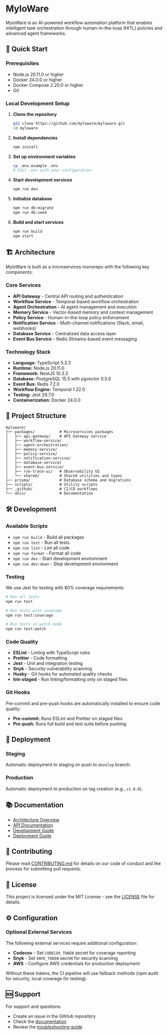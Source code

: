 # MyloWare

MyloWare is an AI-powered workflow automation platform that enables intelligent task orchestration through human-in-the-loop (HITL) policies and advanced agent frameworks.

## 🚀 Quick Start

### Prerequisites

- Node.js 20.11.0 or higher
- Docker 24.0.0 or higher
- Docker Compose 2.20.0 or higher
- Git

### Local Development Setup

1. **Clone the repository**

   ```bash
   git clone https://github.com/myloware/myloware.git
   cd myloware
   ```

2. **Install dependencies**

   ```bash
   npm install
   ```

3. **Set up environment variables**

   ```bash
   cp .env.example .env
   # Edit .env with your configuration
   ```

4. **Start development services**

   ```bash
   npm run dev
   ```

5. **Initialize database**

   ```bash
   npm run db:migrate
   npm run db:seed
   ```

6. **Build and start services**
   ```bash
   npm run build
   npm start
   ```

## 🏗️ Architecture

MyloWare is built as a microservices monorepo with the following key components:

### Core Services

- **API Gateway** - Central API routing and authentication
- **Workflow Service** - Temporal-based workflow orchestration
- **Agent Orchestration** - AI agent management and execution
- **Memory Service** - Vector-based memory and context management
- **Policy Service** - Human-in-the-loop policy enforcement
- **Notification Service** - Multi-channel notifications (Slack, email, webhooks)
- **Database Service** - Centralized data access layer
- **Event Bus Service** - Redis Streams-based event messaging

### Technology Stack

- **Language:** TypeScript 5.3.3
- **Runtime:** Node.js 20.11.0
- **Framework:** NestJS 10.3.2
- **Database:** PostgreSQL 15.5 with pgvector 0.5.0
- **Event Bus:** Redis 7.2.0
- **Workflow Engine:** Temporal 1.22.0
- **Testing:** Jest 29.7.0
- **Containerization:** Docker 24.0.0

## 📁 Project Structure

```
myloware/
├── packages/           # Microservices packages
│   ├── api-gateway/    # API Gateway service
│   ├── workflow-service/
│   ├── agent-orchestration/
│   ├── memory-service/
│   ├── policy-service/
│   ├── notification-service/
│   ├── database-service/
│   ├── event-bus-service/
│   ├── run-trace-ui/   # Observability UI
│   └── shared/         # Shared utilities and types
├── prisma/             # Database schema and migrations
├── scripts/            # Utility scripts
├── .github/            # CI/CD workflows
└── docs/               # Documentation
```

## 🛠️ Development

### Available Scripts

- `npm run build` - Build all packages
- `npm run test` - Run all tests
- `npm run lint` - Lint all code
- `npm run format` - Format all code
- `npm run dev` - Start development environment
- `npm run dev:down` - Stop development environment

### Testing

We use Jest for testing with 80% coverage requirements:

```bash
# Run all tests
npm run test

# Run tests with coverage
npm run test:coverage

# Run tests in watch mode
npm run test:watch
```

### Code Quality

- **ESLint** - Linting with TypeScript rules
- **Prettier** - Code formatting
- **Jest** - Unit and integration testing
- **Snyk** - Security vulnerability scanning
- **Husky** - Git hooks for automated quality checks
- **lint-staged** - Run linting/formatting only on staged files

### Git Hooks

Pre-commit and pre-push hooks are automatically installed to ensure code quality:

- **Pre-commit:** Runs ESLint and Prettier on staged files
- **Pre-push:** Runs full build and test suite before pushing

## 🚀 Deployment

### Staging

Automatic deployment to staging on push to `develop` branch.

### Production

Automatic deployment to production on tag creation (e.g., `v1.0.0`).

## 📚 Documentation

- [Architecture Overview](docs/architecture/index.md)
- [API Documentation](docs/architecture/rest-api-spec.md)
- [Development Guide](CONTRIBUTING.md)
- [Deployment Guide](docs/architecture/infrastructure-and-deployment.md)

## 🤝 Contributing

Please read [CONTRIBUTING.md](CONTRIBUTING.md) for details on our code of conduct and the process for submitting pull requests.

## 📄 License

This project is licensed under the MIT License - see the [LICENSE](LICENSE) file for details.

## ⚙️ Configuration

### Optional External Services

The following external services require additional configuration:

- **Codecov** - Set `CODECOV_TOKEN` secret for coverage reporting
- **Snyk** - Set `SNYK_TOKEN` secret for security scanning
- **AWS** - Configure AWS credentials for production deployment

Without these tokens, the CI pipeline will use fallback methods (npm audit for security, local coverage for testing).

## 🆘 Support

For support and questions:

- Create an issue in the GitHub repository
- Check the [documentation](docs/)
- Review the [troubleshooting guide](docs/troubleshooting.md)
